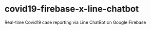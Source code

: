 # covid19-firebase-x-line-chatbot
 Real-time Covid19 case reporting via Line ChatBot on Google Firebase
